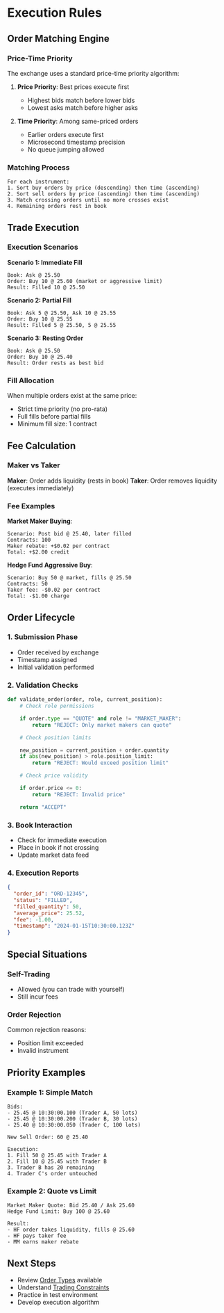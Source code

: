 # Execution Rules

## Order Matching Engine

### Price-Time Priority

The exchange uses a standard price-time priority algorithm:

1. **Price Priority**: Best prices execute first
   - Highest bids match before lower bids
   - Lowest asks match before higher asks

2. **Time Priority**: Among same-priced orders
   - Earlier orders execute first
   - Microsecond timestamp precision
   - No queue jumping allowed

### Matching Process

```
For each instrument:
1. Sort buy orders by price (descending) then time (ascending)
2. Sort sell orders by price (ascending) then time (ascending)
3. Match crossing orders until no more crosses exist
4. Remaining orders rest in book
```

## Trade Execution

### Execution Scenarios

**Scenario 1: Immediate Fill**
```
Book: Ask @ 25.50
Order: Buy 10 @ 25.60 (market or aggressive limit)
Result: Filled 10 @ 25.50
```

**Scenario 2: Partial Fill**
```
Book: Ask 5 @ 25.50, Ask 10 @ 25.55
Order: Buy 10 @ 25.55
Result: Filled 5 @ 25.50, 5 @ 25.55
```

**Scenario 3: Resting Order**
```
Book: Ask @ 25.50
Order: Buy 10 @ 25.40
Result: Order rests as best bid
```

### Fill Allocation

When multiple orders exist at the same price:
- Strict time priority (no pro-rata)
- Full fills before partial fills
- Minimum fill size: 1 contract

## Fee Calculation

### Maker vs Taker

**Maker**: Order adds liquidity (rests in book)
**Taker**: Order removes liquidity (executes immediately)

### Fee Examples

**Market Maker Buying**:
```
Scenario: Post bid @ 25.40, later filled
Contracts: 100
Maker rebate: +$0.02 per contract
Total: +$2.00 credit
```

**Hedge Fund Aggressive Buy**:
```
Scenario: Buy 50 @ market, fills @ 25.50
Contracts: 50
Taker fee: -$0.02 per contract
Total: -$1.00 charge
```

## Order Lifecycle

### 1. Submission Phase

- Order received by exchange
- Timestamp assigned
- Initial validation performed

### 2. Validation Checks

```python
def validate_order(order, role, current_position):
    # Check role permissions

    if order.type == "QUOTE" and role != "MARKET_MAKER":
        return "REJECT: Only market makers can quote"

    # Check position limits

    new_position = current_position + order.quantity
    if abs(new_position) > role.position_limit:
        return "REJECT: Would exceed position limit"

    # Check price validity

    if order.price <= 0:
        return "REJECT: Invalid price"

    return "ACCEPT"
```

### 3. Book Interaction

- Check for immediate execution
- Place in book if not crossing
- Update market data feed

### 4. Execution Reports

```json
{
  "order_id": "ORD-12345",
  "status": "FILLED",
  "filled_quantity": 50,
  "average_price": 25.52,
  "fee": -1.00,
  "timestamp": "2024-01-15T10:30:00.123Z"
}
```

## Special Situations

### Self-Trading

- Allowed (you can trade with yourself)
- Still incur fees

### Order Rejection

Common rejection reasons:
- Position limit exceeded
- Invalid instrument

## Priority Examples

### Example 1: Simple Match

```
Bids:
- 25.45 @ 10:30:00.100 (Trader A, 50 lots)
- 25.45 @ 10:30:00.200 (Trader B, 30 lots)
- 25.40 @ 10:30:00.050 (Trader C, 100 lots)

New Sell Order: 60 @ 25.40

Execution:
1. Fill 50 @ 25.45 with Trader A
2. Fill 10 @ 25.45 with Trader B
3. Trader B has 20 remaining
4. Trader C's order untouched
```

### Example 2: Quote vs Limit

```
Market Maker Quote: Bid 25.40 / Ask 25.60
Hedge Fund Limit: Buy 100 @ 25.60

Result:
- HF order takes liquidity, fills @ 25.60
- HF pays taker fee
- MM earns maker rebate
```

## Next Steps

- Review [Order Types](order-types.md) available
- Understand [Trading Constraints](constraints.md)
- Practice in test environment
- Develop execution algorithm
